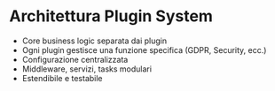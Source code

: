 # Architettura Plugin System

- Core business logic separata dai plugin
- Ogni plugin gestisce una funzione specifica (GDPR, Security, ecc.)
- Configurazione centralizzata
- Middleware, servizi, tasks modulari
- Estendibile e testabile
